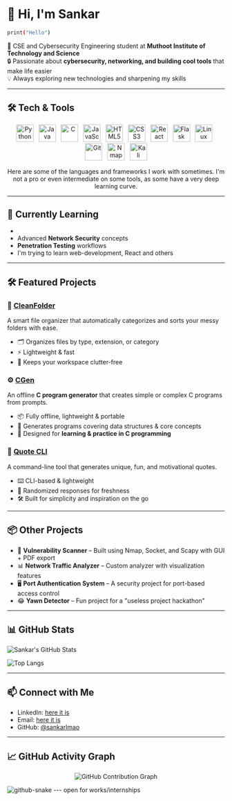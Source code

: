 # 👋 Hi, I'm Sankar  
```bash
print("Hello")
```

🚀 CSE and Cybersecurity Engineering student at **Muthoot Institute of Technology and Science**  
🔒 Passionate about **cybersecurity, networking, and building cool tools** that make life easier  
💡 Always exploring new technologies and sharpening my skills  

---

## 🛠️ Tech & Tools

<p align="center">
  <!-- Programming Languages & Frameworks -->
  <img src="https://cdn.jsdelivr.net/gh/devicons/devicon/icons/python/python-original.svg" width="40" title="Python"/>
&nbsp; <img src="https://cdn.jsdelivr.net/gh/devicons/devicon/icons/java/java-original.svg" width="40" title="Java"/>
&nbsp; <img src="https://cdn.jsdelivr.net/gh/devicons/devicon/icons/c/c-original.svg" width="40" title="C"/>
&nbsp; <img src="https://cdn.jsdelivr.net/gh/devicons/devicon/icons/javascript/javascript-original.svg" width="40" title="JavaScript"/>
&nbsp; <img src="https://cdn.jsdelivr.net/gh/devicons/devicon/icons/html5/html5-original.svg" width="40" title="HTML5"/>
&nbsp; <img src="https://cdn.jsdelivr.net/gh/devicons/devicon/icons/css3/css3-original.svg" width="40" title="CSS3"/>
&nbsp; <img src="https://cdn.jsdelivr.net/gh/devicons/devicon/icons/react/react-original.svg" width="40" title="React"/>
&nbsp; <img src="https://cdn.jsdelivr.net/gh/devicons/devicon/icons/flask/flask-original.svg" width="40" title="Flask"/>
&nbsp; <img src="https://cdn.jsdelivr.net/gh/devicons/devicon/icons/linux/linux-original.svg" width="40" title="Linux"/>
&nbsp; <img src="https://cdn.jsdelivr.net/gh/devicons/devicon/icons/git/git-original.svg" width="40" title="Git"/>
  &nbsp; <img src="https://nmap.org/images/nmap-project-logo.svg" width="40" title="Nmap" alt="Nmap logo"/>
  &nbsp; <img src="https://cdn.jsdelivr.net/npm/simple-icons@v15/icons/kalilinux.svg" width="40" title="Kali Linux" alt="Kali Linux logo"/>

 </p>

<p align="center">
  Here are some of the languages and frameworks I work with sometimes. I'm not a pro or even intermediate on some tools, as some have a very deep learning curve.  
</p>

---

## 🌱 Currently Learning
- 
- Advanced **Network Security** concepts  
- **Penetration Testing** workflows  
- I'm trying to learn web-development, React and others  

---

## 🛠️ Featured Projects  

### 📂 [CleanFolder](https://github.com/sankarlmao/CleanFolder)  
A smart file organizer that automatically categorizes and sorts your messy folders with ease.  
- 🗂️ Organizes files by type, extension, or category  
- ⚡ Lightweight & fast  
- 🎯 Keeps your workspace clutter-free  

### ⚙️ [CGen](https://github.com/sankarlmao/CGen)  
An offline **C program generator** that creates simple or complex C programs from prompts.  
- 📦 Fully offline, lightweight & portable  
- 🧠 Generates programs covering data structures & core concepts  
- 🔧 Designed for **learning & practice in C programming**  

### 💬 [Quote CLI](https://github.com/sankarlmao/quote-cli)  
A command-line tool that generates unique, fun, and motivational quotes.  
- ⌨️ CLI-based & lightweight  
- 🎲 Randomized responses for freshness  
- 🛠️ Built for simplicity and inspiration on the go  

---

## 📦 Other Projects  
- 🔎 **Vulnerability Scanner** – Built using Nmap, Socket, and Scapy with GUI + PDF export  
- 📊 **Network Traffic Analyzer** – Custom analyzer with visualization features  
- 🖥️ **Port Authentication System** – A security project for port-based access control  
- 😂 **Yawn Detector** – Fun project for a "useless project hackathon"  

---

## 📊 GitHub Stats  

![Sankar's GitHub Stats](https://github-readme-stats.vercel.app/api?username=sankarlmao&show_icons=true&theme=radical)  

![Top Langs](https://github-readme-stats.vercel.app/api/top-langs/?username=sankarlmao&layout=compact&theme=radical)  

---

## 📫 Connect with Me  
- LinkedIn: [here it is](https://www.linkedin.com/in/sankarcy/)  
- Email: [here it is](mailto:imsankarlmao@gmail.com)  
- GitHub: [@sankarlmao](https://github.com/sankarlmao)  

---

## 📈 GitHub Activity Graph  

<p align="center">
  <img src="https://github-readme-activity-graph.vercel.app/graph?username=sankarlmao&bg_color=000000&color=00ffcc&line=00ffcc&point=ffffff&area=true&hide_border=true" alt="GitHub Contribution Graph" />
</p>
<picture>
  <source media="(prefers-color-scheme: dark)" srcset="dist/github-snake-dark.svg" />
  <source media="(prefers-color-scheme: light)" srcset="dist/github-snake.svg" />
  <img alt="github-snake" src="dist/github-snake.svg" />
</picture>
---
open for works/internships
